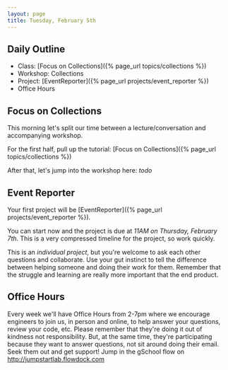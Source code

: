 ```yaml
---
layout: page
title: Tuesday, February 5th
---
```


## Daily Outline

* Class: [Focus on Collections]({% page_url topics/collections %})
* Workshop: Collections
* Project: [EventReporter]({% page_url projects/event_reporter %})
* Office Hours

## Focus on Collections

This morning let's split our time between a lecture/conversation and accompanying workshop.

For the first half, pull up the tutorial: [Focus on Collections]({% page_url topics/collections %})

After that, let's jump into the workshop here: *todo*

## Event Reporter

Your first project will be [EventReporter]({% page_url projects/event_reporter %}).

You can start now and the project is due at *11AM on Thursday, February 7th*. This is a very compressed timeline for the project, so work quickly.

This is an *individual project*, but you're welcome to ask each other questions and collaborate. Use your gut instinct to tell the difference between helping someone and doing their work for them. Remember that the struggle and learning are really more important that the end product.

## Office Hours

Every week we'll have Office Hours from 2-7pm where we encourage engineers to join us, in person and online, to help answer your questions, review your code, etc. Please remember that they're doing it out of kindness not responsibility. But, at the same time, they're participating because they want to answer questions, not sit around doing their email. Seek them out and get support! Jump in the gSchool flow on http://jumpstartlab.flowdock.com